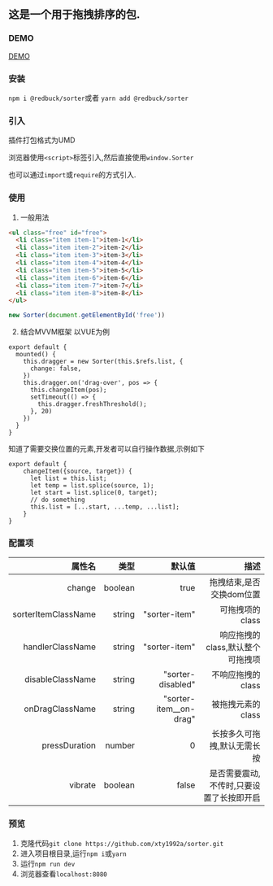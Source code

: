 ## 这是一个用于拖拽排序的包.

### DEMO
[DEMO](https://codepen.io/xty1992a/pen/GzLggR)

### 安装
`npm i @redbuck/sorter`或者
`yarn add @redbuck/sorter`

### 引入
插件打包格式为UMD

浏览器使用`<script>`标签引入,然后直接使用`window.Sorter`

也可以通过`import`或`require`的方式引入.

### 使用
1. 一般用法
```html
<ul class="free" id="free">
  <li class="item item-1">item-1</li>
  <li class="item item-2">item-2</li>
  <li class="item item-3">item-3</li>
  <li class="item item-4">item-4</li>
  <li class="item item-5">item-5</li>
  <li class="item item-6">item-6</li>
  <li class="item item-7">item-7</li>
  <li class="item item-8">item-8</li>
</ul>
 ```

```javascript
new Sorter(document.getElementById('free'))
 ```

2. 结合MVVM框架
以VUE为例
```ecmascript 6
export default {
  mounted() {
    this.dragger = new Sorter(this.$refs.list, {
      change: false,
    })
    this.dragger.on('drag-over', pos => {
      this.changeItem(pos);
      setTimeout(() => {
        this.dragger.freshThreshold();
      }, 20)
    })
  }
}
```
知道了需要交换位置的元素,开发者可以自行操作数据,示例如下
```ecmascript 6
export default {
	changeItem({source, target}) {
	  let list = this.list;
	  let temp = list.splice(source, 1);
	  let start = list.splice(0, target);
	  // do something
	  this.list = [...start, ...temp, ...list];
	}
}
```
 
### 配置项

|            属性名 |     类型 |    默认值 |                   描述 |
| ----------------: | -------: | --------: | ---------------------: |
|            change | boolean | true | 拖拽结束,是否交换dom位置 |
|sorterItemClassName|   string |   "sorter-item" | 可拖拽项的class|
|  handlerClassName |   string | "sorter-item" | 响应拖拽的class,默认整个可拖拽项 |
|disableClassName|   string |   "sorter-disabled" | 不响应拖拽的class|
|onDragClassName|   string |   "sorter-item__on-drag" | 被拖拽元素的class|
|pressDuration|   number |   0 | 长按多久可拖拽,默认无需长按|
|vibrate|   boolean |   false | 是否需要震动,不传时,只要设置了长按即开启|

### 预览
1. 克隆代码`git clone https://github.com/xty1992a/sorter.git`
2. 进入项目根目录,运行`npm i`或`yarn`
3. 运行`npm run dev`
4. 浏览器查看`localhost:8080`



